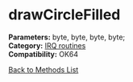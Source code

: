 # drawCircleFilled

**Parameters:** byte, byte, byte, byte;  
**Category:** [IRQ routines](../categories/irq_routines.md)  
**Compatibility:** OK64  


[Back to Methods List](../../SUMMARY.md)

